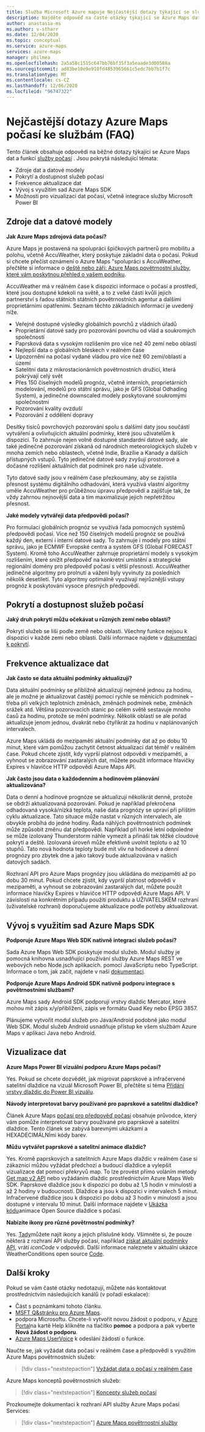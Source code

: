 ```yaml
---
title: Služba Microsoft Azure mapuje Nejčastější dotazy týkající se služeb počasí
description: Najděte odpověď na časté otázky týkající se Azure Maps dat a funkcí služby počasí.
author: anastasia-ms
ms.author: v-stharr
ms.date: 12/04/2020
ms.topic: conceptual
ms.service: azure-maps
services: azure-maps
manager: philmea
ms.openlocfilehash: 2a5a58c1515c647bb76bf35f3a5eaade3d00588a
ms.sourcegitcommit: ad83be10e9e910fd4853965661c5edc7bb7b1f7c
ms.translationtype: MT
ms.contentlocale: cs-CZ
ms.lasthandoff: 12/06/2020
ms.locfileid: "96747322"
---
```

# <a name="azure-maps-weather-services-frequently-asked-questions-faq"></a>Nejčastější dotazy Azure Maps počasí ke službám (FAQ)

Tento článek obsahuje odpovědi na běžné dotazy týkající se Azure Maps dat a funkcí [služby počasí](https://docs.microsoft.com/rest/api/maps/weather) . Jsou pokrytá následující témata:

* Zdroje dat a datové modely
* Pokrytí a dostupnost služeb počasí
* Frekvence aktualizace dat
* Vývoj s využitím sad Azure Maps SDK
* Možnosti pro vizualizaci dat počasí, včetně integrace služby Microsoft Power BI

## <a name="data-sources-and-data-models"></a>Zdroje dat a datové modely

**Jak Azure Maps zdrojová data počasí?**

Azure Maps je postavená na spolupráci špičkových partnerů pro mobilitu a polohu, včetně AccuWeather, který poskytuje základní data o počasí. Pokud si chcete přečíst oznámení o Azure Maps "spolupráci s AccuWeather, přečtěte si informace o [deště nebo září: Azure Maps povětrnostní služby, které vám poskytnou přehled o vašem podniku](https://azure.microsoft.com/blog/rain-or-shine-azure-maps-weather-services-will-bring-insights-to-your-enterprise/).

AccuWeather má v reálném čase k dispozici informace o počasí a prostředí, které jsou dostupné kdekoli na světě, a to z velké části kvůli jejich partnerství s řadou státních státních povětrnostních agentur a dalšími proprietárními opatřeními. Seznam těchto základních informací je uvedený níže.

* Veřejně dostupné výsledky globálních povrchů z vládních úřadů
* Proprietární datové sady pro pozorování povrchu od vlád a soukromých společností
* Paprsková data s vysokým rozlišením pro více než 40 zemí nebo oblastí
* Nejlepší data o globálních bleskech v reálném čase
* Upozornění na počasí vydané vládou pro více než 60 zemí/oblastí a území
* Satelitní data z mikrostacionárních povětrnostních družicí, která pokrývají celý svět
* Přes 150 číselných modelů prognóz, včetně interních, proprietárních modelování, modelů pro státní správu, jako je GFS (Global Odhading System), a jedinečné downscaled modely poskytované soukromými společnostmi
* Pozorování kvality ovzduší
* Pozorování z oddělení dopravy

Desítky tisíců povrchových pozorování spolu s dalšími daty jsou součástí vytváření a ovlivňujících aktuální podmínky, které jsou uživatelům k dispozici. To zahrnuje nejen volně dostupné standardní datové sady, ale také jedinečné pozorování získaná od národních meteorologických služeb v mnoha zemích nebo oblastech, včetně Indie, Brazílie a Kanady a dalších přístupných vstupů. Tyto jedinečné datové sady zvyšují prostorové a dočasné rozlišení aktuálních dat podmínek pro naše uživatele. 

Tyto datové sady jsou v reálném čase přezkoumány, aby se zajistila přesnost systému digitálního odhadování, která využívá vlastní algoritmy uměle AccuWeather pro průběžnou úpravu předpovědí a zajišťuje tak, že vždy zahrnou nejnovější data a tím maximalizuje jejich nepřetržitou přesnost.

**Jaké modely vytvářejí data předpovědi počasí?**

Pro formulaci globálních prognóz se využívá řada pomocných systémů předpovědi počasí. Více než 150 číselných modelů prognóz se používá každý den, externí i interní datové sady. To zahrnuje i modely pro státní správu, jako je ECMWF Evropské centra a systém GFS (Global FORECAST System). Kromě toho AccuWeather zahrnuje proprietární modely s vysokým rozlišením, které snížit předpověď na konkrétní umístění a strategické regionální domény pro předpověď počasí s větší přesností. AccuWeather jedinečné algoritmy pro prolnutí a vážení byly vyvinuty za posledních několik desetiletí. Tyto algoritmy optimálně využívají nejrůznější vstupy prognóz k poskytování vysoce přesných předpovědí.

## <a name="weather-services-coverage-and-availability"></a>Pokrytí a dostupnost služeb počasí

**Jaký druh pokrytí můžu očekávat u různých zemí nebo oblastí?**

Pokrytí služeb se liší podle země nebo oblasti. Všechny funkce nejsou k dispozici v každé zemi nebo oblasti. Další informace najdete v [dokumentaci k pokrytí](https://docs.microsoft.com/azure/azure-maps/weather-coverage).

## <a name="data-update-frequency"></a>Frekvence aktualizace dat

**Jak často se data aktuální podmínky aktualizují?**

Data aktuální podmínky se přibližně aktualizují nejméně jednou za hodinu, ale je možné je aktualizovat častěji pomocí rychle se měnících podmínek – třeba při velkých teplotních změnách, změnách podmínek nebe, změnách srážek atd. Většina pozorovacích stanic po celém světě sestavuje mnoho časů za hodinu, protože se mění podmínky. Několik oblastí se ale pořád aktualizuje jenom jednou, dvakrát nebo čtyřikrát za hodinu v naplánovaných intervalech.  

Azure Maps ukládá do mezipaměti aktuální podmínky dat až po dobu 10 minut, které vám pomůžou zachytit četnost aktualizací dat téměř v reálném čase. Pokud chcete zjistit, kdy vyprší platnost odpovědi v mezipaměti, a vyhnout se zobrazování zastaralých dat, můžete použít informace hlavičky Expires v hlavičce HTTP odpovědi Azure Maps API.

**Jak často jsou data o každodenním a hodinovém plánování aktualizována?**

Data o denní a hodinové prognóze se aktualizují několikrát denně, protože se obdrží aktualizovaná pozorování.  Pokud je například překročena odhadovaná vysoká/nízká teplota, naše data prognózy se upraví při příštím cyklu aktualizace. Tato situace může nastat v různých intervalech, ale obvykle probíhá do jedné hodiny. Řada náhlých povětrnostních podmínek může způsobit změnu dat předpovědi. Například při horké letní odpoledne se může izolovaný Thunderstorm náhle vymezit a přináší tak těžké cloudové pokrytí a deště. Izolovaná úroveň může efektivně uvolnit teplotu o až 10 stupňů. Tato nová hodnota teploty bude mít vliv na hodinové a denní prognózy pro zbytek dne a jako takový bude aktualizována v našich datových sadách.

Rozhraní API pro Azure Maps prognózy jsou ukládána do mezipaměti až po dobu 30 minut. Pokud chcete zjistit, kdy vyprší platnost odpovědi v mezipaměti, a vyhnout se zobrazování zastaralých dat, můžete použít informace hlavičky Expires v hlavičce HTTP odpovědi Azure Maps API. V závislosti na konkrétním případu použití produktu a UŽIVATELSKÉM rozhraní (uživatelské rozhraní) doporučujeme aktualizace podle potřeby aktualizovat.

## <a name="developing-with-azure-maps-sdks"></a>Vývoj s využitím sad Azure Maps SDK

**Podporuje Azure Maps Web SDK nativně integraci služeb počasí?**

Sada Azure Maps Web SDK poskytuje modul služeb. Modul služby je pomocná knihovna usnadňující používání služby Azure Maps REST ve webových nebo Node.jsch aplikacích. pomocí JavaScriptu nebo TypeScript. Informace o tom, jak začít, najdete v naší [dokumentaci](https://docs.microsoft.com/azure/azure-maps/how-to-use-services-module).

**Podporuje Azure Maps Android SDK nativně podporu integrace s povětrnostními službami?**

Azure Maps sady Android SDK podporují vrstvy dlaždic Mercator, které mohou mít zápis x/y/přiblížení, zápis ve formátu Quad Key nebo EPSG 3857.

Plánujeme vytvořit modul služeb pro Java/Android podobně jako modul Web SDK. Modul služeb Android usnadňuje přístup ke všem službám Azure Maps v aplikaci Java nebo Android.  

## <a name="data-visualizations"></a>Vizualizace dat  

**Azure Maps Power BI vizuální podporu Azure Maps počasí?**

Yes. Pokud se chcete dozvědět, jak migrovat paprskové a infračervené satelitní dlaždice na vizuál Microsoft Power BI, přečtěte si téma [Přidání vrstvy dlaždic do Power BI vizuálu](https://docs.microsoft.com/azure/azure-maps/power-bi-visual-add-tile-layer). 

**Návody interpretovat barvy používané pro paprskové a satelitní dlaždice?**

Článek Azure Maps [počasí pro předpověď počasí](https://docs.microsoft.com/azure/azure-maps/weather-services-concepts#radar-and-satellite-imagery-color-scale) obsahuje průvodce, který vám pomůže interpretovat barvy používané pro paprskové a satelitní dlaždice. Tento článek se zabývá barevnými ukázkami a HEXADECIMÁLNÍmi kódy barev.
 
**Můžu vytvářet paprskové a satelitní animace dlaždic?**

Yes. Kromě paprskových a satelitních Azure Maps dlaždic v reálném čase si zákazníci můžou vyžádat předchozí a budoucí dlaždice a vylepšit vizualizace dat pomocí překryvů map. To lze provést přímo voláním metody [Get map v2 API](https://aka.ms/AzureMapsWeatherTiles ) nebo vyžádáním dlaždic prostřednictvím Azure Maps Web SDK. Paprskové dlaždice jsou k dispozici po dobu až 1,5 hodin v minulosti a až 2 hodiny v budoucnosti. Dlaždice a jsou k dispozici v intervalech 5 minut. Infračervené dlaždice jsou k dispozici po dobu až 3 hodin v minulosti a jsou dostupné v intervalu 10 minut. Další informace najdete v [Ukázka kódu](https://azuremapscodesamples.azurewebsites.net/index.html?sample=Animated%20tile%20layer)animace Open Source dlaždice s počasí.  

**Nabízíte ikony pro různé povětrnostní podmínky?**

Yes. [Tady](https://docs.microsoft.com/azure/azure-maps/weather-services-concepts#weather-icons)můžete najít ikony a jejich příslušné kódy. Všimněte si, že pouze některá z rozhraní API služby počasí, například  [získat aktuální podmínky API](https://aka.ms/azuremapsweathercurrentconditions), vrátí *iconCode* v odpovědi. Další informace naleznete v aktuální ukázce WeatherConditions open source [Code](https://azuremapscodesamples.azurewebsites.net/index.html?sample=Get%20current%20weather%20at%20a%20location).

## <a name="next-steps"></a>Další kroky

Pokud se vám časté otázky nedotazují, můžete nás kontaktovat prostřednictvím následujících kanálů (v pořadí eskalace):

* Část s poznámkami tohoto článku.
* [MSFT Q&stránku pro Azure Maps](https://docs.microsoft.com/answers/topics/azure-maps.html).
* podpora Microsoftu. Chcete-li vytvořit novou žádost o podporu, v [Azure Portal](https://portal.azure.com/)na kartě Help klikněte na tlačítko **pomoc** a podpora a pak vyberte **Nová žádost o podporu**.
* [Azure Maps UserVoice](https://feedback.azure.com/forums/909172-azure-maps) k odeslání žádostí o funkce.

Naučte se, jak vyžádat data počasí v reálném čase a předpovědi s využitím Azure Maps povětrnostních služeb:
> [!div class="nextstepaction"]
> [Vyžádat data o počasí v reálném čase ](how-to-request-weather-data.md)

Azure Maps konceptů povětrnostních služeb:
> [!div class="nextstepaction"]
> [Koncepty služeb počasí](weather-coverage.md)

Prozkoumejte dokumentaci k rozhraní API služby Azure Maps počasí Services:

> [!div class="nextstepaction"]
> [Azure Maps povětrnostní služby](/rest/api/maps/weather)
